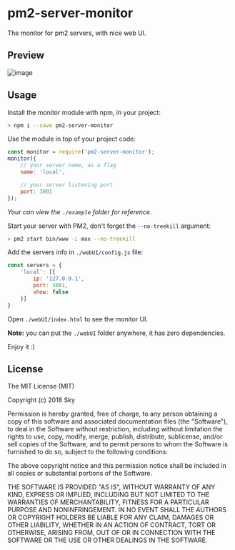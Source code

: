 # pm2-server-monitor

The monitor for pm2 servers, with nice web UI.

## Preview
![image](https://raw.githubusercontent.com/eshengsky/pm2-server-monitor/master/preview.png)

## Usage

Install the monitor module with npm, in your project:

```bash
> npm i --save pm2-server-monitor
```

Use the module in top of your project code:

```js
const monitor = require('pm2-server-monitor');
monitor({
    // your server name, as a flag
    name: 'local',

    // your server listening port
    port: 3001
});
```
*Your can view the `./example` folder for reference.*

Start your server with PM2, don't forget the `--no-treekill` argument:

```bash
> pm2 start bin/www -i max --no-treekill
```

Add the servers info in `./webUI/config.js` file:

```js
const servers = {
    'local': [{
        ip: '127.0.0.1',
        port: 3001,
        show: false
    }]
}
```

Open `./webUI/index.html` to see the monitor UI.

**Note:** you can put the `./webUI` folder anywhere, it has zero dependencies.

Enjoy it :)

## License
The MIT License (MIT)

Copyright (c) 2018 Sky

Permission is hereby granted, free of charge, to any person obtaining a copy of this software and associated documentation files (the "Software"), to deal in the Software without restriction, including without limitation the rights to use, copy, modify, merge, publish, distribute, sublicense, and/or sell copies of the Software, and to permit persons to whom the Software is furnished to do so, subject to the following conditions:

The above copyright notice and this permission notice shall be included in all copies or substantial portions of the Software.

THE SOFTWARE IS PROVIDED "AS IS", WITHOUT WARRANTY OF ANY KIND, EXPRESS OR IMPLIED, INCLUDING BUT NOT LIMITED TO THE WARRANTIES OF MERCHANTABILITY, FITNESS FOR A PARTICULAR PURPOSE AND NONINFRINGEMENT. IN NO EVENT SHALL THE AUTHORS OR COPYRIGHT HOLDERS BE LIABLE FOR ANY CLAIM, DAMAGES OR OTHER LIABILITY, WHETHER IN AN ACTION OF CONTRACT, TORT OR OTHERWISE, ARISING FROM, OUT OF OR IN CONNECTION WITH THE SOFTWARE OR THE USE OR OTHER DEALINGS IN THE SOFTWARE.